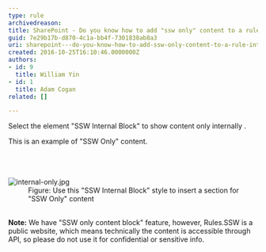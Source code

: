 ```yaml
---
type: rule
archivedreason: 
title: SharePoint - Do you know how to add "ssw only" content to a rule? (internal only)
guid: 7e29b17b-d870-4c1a-bb4f-7301838ab8a3
uri: sharepoint---do-you-know-how-to-add-ssw-only-content-to-a-rule-internal-only
created: 2016-10-25T16:10:46.0000000Z
authors:
- id: 9
  title: William Yin
- id: 1
  title: Adam Cogan
related: []

---
```



<p class="ssw15-rteElement-P">Select the element &quot;SSW Internal Block&quot; to show content only internally . <br></p><div class="ssw15-rteElement-ContentBlock-SSW-Only">This is an example of &quot;SSW Only&quot; content.​<br></div><br>
<br><excerpt class='endintro'></excerpt><br>
<dl class="image"><dt> <img src="/PublishingImages/internal-only.jpg" alt="internal-only.jpg" /></dt><dd>Figure&#58; Use this &quot;SSW Internal Block&quot; style to insert a section for &quot;SSW Only&quot; content <br><br></dd></dl><p><b>Note&#58;</b> We have &quot;SSW only content block&quot; feature, however,​ Rules.SSW is a public website, which means technically the content is accessible through API, so please do not use it for confidential or sensitive info.<br></p>


